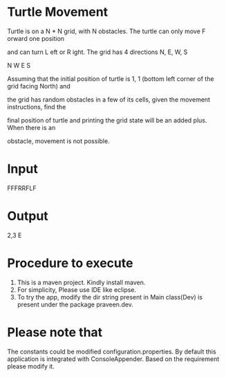 # Turtle Movement
Turtle is on a N * N grid, with N obstacles. The turtle can only move F orward one position

and can turn L eft or R ight. The grid has 4 directions N, E, W, S

  N
W   E
  S

Assuming that the initial position of turtle is 1, 1 (bottom left corner of the grid facing North) and

the grid has random obstacles in a few of its cells, given the movement instructions, find the

final position of turtle and printing the grid state will be an added plus. When there is an

obstacle, movement is not possible.


#  Input

FFFRRFLF

#  Output

2,3 E

# Procedure to execute

1) This is a maven project. Kindly install maven.
2) For simplicity, Please use IDE like eclipse.
3) To try the app, modify the dir string present in Main class(Dev) is present under the package praveen.dev.

# Please note that

The constants could be modified configuration.properties.
By default this application is integrated with ConsoleAppender. Based on the requirement please modify it.

 